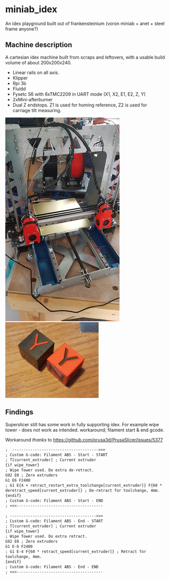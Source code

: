 # miniab_idex
An idex playground built out of frankensteinium (voron miniab + anet + steel frame anyone?)

## Machine description
A cartesian idex machine built from scraps and leftovers, with a usable build volume of about 200x200x240.
* Linear rails on all axis.
* Klipper 
* Rpi 3b
* Fluidd
* Fysetc S6 with 6xTMC2209 in UART mode (X1, X2, E1, E2, Z, Y)
* 2xMini-afterburner
* Dual Z endstops. Z1 is used for homing reference, Z2 is used for carriage tilt measuring.
 
![machine](20210725_151750.jpg)
![sample](20210725_212956.jpg)

## Findings
Superslicer still has some work in fully supporting idex. For example wipe tower - does not work as intended. 
workaround; filament start & end gcode. 

Workaround *thanks* to https://github.com/prusa3d/PrusaSlicer/issues/5377

    ;  -------------------------------------->>>
    ; Custom G-code: Filament ABS - Start - START
    ; T[current_extruder] ; Current extruder
    {if wipe_tower}
    ; Wipe Tower used. Do extra de-retract.
    G92 E0 ; Zero extruders
    G1 E6 F2400
    ; G1 E{4 + retract_restart_extra_toolchange[current_extruder]} F{60 * deretract_speed[current_extruder]} ; De-retract for toolchange, 4mm.
    {endif}
    ; Custom G-code: Filament ABS - Start - END
    ; <<<--------------------------------------

    ; -------------------------------------->>>
    ; Custom G-code: Filament ABS - End - START
    ; T[current_extruder] ; Current extruder
    {if wipe_tower}
    ; Wipe Tower used. Do extra retract.
    G92 E0 ; Zero extruders
    G1 E-6 F2400
    ; G1 E-4 F{60 * retract_speed[current_extruder]} ; Retract for toolchange, 4mm.
    {endif}
    ; Custom G-code: Filament ABS - End - END
    ; <<<--------------------------------------
